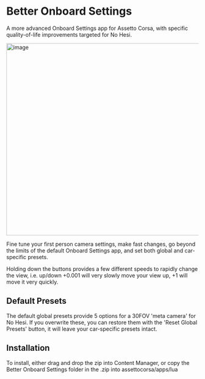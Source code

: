 # Better Onboard Settings

A more advanced Onboard Settings app for Assetto Corsa, with specific quality-of-life improvements targeted for No Hesi.

<img width="523" height="503" alt="image" src="https://github.com/user-attachments/assets/5b4ea37c-5469-4b3d-828b-a8ba8b269f73" />

Fine tune your first person camera settings, make fast changes, go beyond the limits of the default Onboard Settings app, and set both global and car-specific presets. 

Holding down the buttons provides a few different speeds to rapidly change the view, i.e. up/down +0.001 will very slowly move your view up, +1 will move it very quickly.

## Default Presets

The default global presets provide 5 options for a 30FOV 'meta camera' for No Hesi. If you overwrite these, you can restore them with the 'Reset Global Presets' button, it will leave your car-specific presets intact.

## Installation

To install, either drag and drop the zip into Content Manager, or copy the Better Onboard Settings folder in the .zip into assettocorsa/apps/lua
